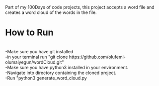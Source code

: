 Part of my 100Days of code projects, this project accepts a word file and creates a word cloud of the words in the file.

<H1>How to Run </h1>
<br>
-Make sure you have git installed
<br>
-in your terminal run "git clone https://github.com/olufemi-olumaiyegun/wordCloud.git"
<br>
-Make sure you have python3 installed in your environment.
<br>
-Navigate into directory containing the cloned project.
<br>
-Run "python3 generate_word_cloud.py

